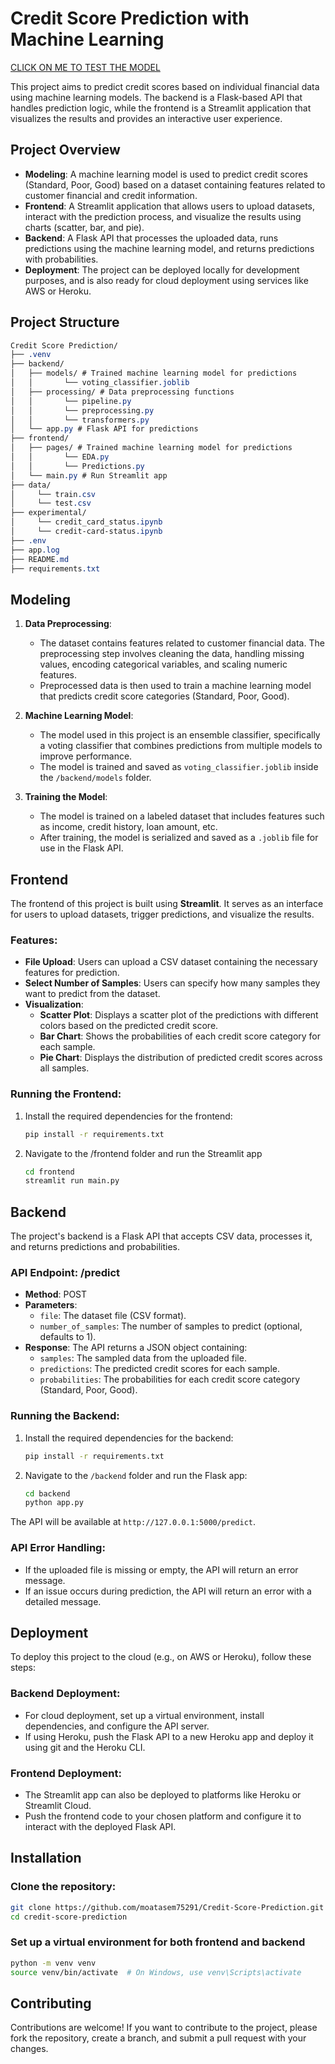 # Credit Score Prediction with Machine Learning

[CLICK ON ME TO TEST THE MODEL](https://credit-score-moatasem.streamlit.app/)

This project aims to predict credit scores based on individual financial data using machine learning models. The backend is a Flask-based API that handles prediction logic, while the frontend is a Streamlit application that visualizes the results and provides an interactive user experience.

## Project Overview

- **Modeling**: A machine learning model is used to predict credit scores (Standard, Poor, Good) based on a dataset containing features related to customer financial and credit information.
- **Frontend**: A Streamlit application that allows users to upload datasets, interact with the prediction process, and visualize the results using charts (scatter, bar, and pie).
- **Backend**: A Flask API that processes the uploaded data, runs predictions using the machine learning model, and returns predictions with probabilities.
- **Deployment**: The project can be deployed locally for development purposes, and is also ready for cloud deployment using services like AWS or Heroku.

## Project Structure
``` CSS
Credit Score Prediction/
├── .venv
├── backend/
│   ├── models/ # Trained machine learning model for predictions
│   │       └── voting_classifier.joblib
│   ├── processing/ # Data preprocessing functions
│   │       └── pipeline.py
│   │       └── preprocessing.py
│   │       └── transformers.py
│   └── app.py # Flask API for predictions
├── frontend/
│   ├── pages/ # Trained machine learning model for predictions
│   │       └── EDA.py
│   │       └── Predictions.py
│   └── main.py # Run Streamlit app
├── data/
│     └── train.csv
│     └── test.csv
├── experimental/
│     └── credit_card_status.ipynb
│     └── credit-card-status.ipynb
├── .env
├── app.log
├── README.md
├── requirements.txt
```

## Modeling

1. **Data Preprocessing**:
    - The dataset contains features related to customer financial data. The preprocessing step involves cleaning the data, handling missing values, encoding categorical variables, and scaling numeric features.
    - Preprocessed data is then used to train a machine learning model that predicts credit score categories (Standard, Poor, Good).

2. **Machine Learning Model**:
    - The model used in this project is an ensemble classifier, specifically a voting classifier that combines predictions from multiple models to improve performance.
    - The model is trained and saved as `voting_classifier.joblib` inside the `/backend/models` folder.

3. **Training the Model**:
    - The model is trained on a labeled dataset that includes features such as income, credit history, loan amount, etc.
    - After training, the model is serialized and saved as a `.joblib` file for use in the Flask API.

## Frontend

The frontend of this project is built using **Streamlit**. It serves as an interface for users to upload datasets, trigger predictions, and visualize the results.

### Features:
- **File Upload**: Users can upload a CSV dataset containing the necessary features for prediction.
- **Select Number of Samples**: Users can specify how many samples they want to predict from the dataset.
- **Visualization**:
  - **Scatter Plot**: Displays a scatter plot of the predictions with different colors based on the predicted credit score.
  - **Bar Chart**: Shows the probabilities of each credit score category for each sample.
  - **Pie Chart**: Displays the distribution of predicted credit scores across all samples.

### Running the Frontend:
1. Install the required dependencies for the frontend:
   ```bash
   pip install -r requirements.txt
   ```
2. Navigate to the /frontend folder and run the Streamlit app
   ```bash
   cd frontend
   streamlit run main.py
   ```
## Backend

The project's backend is a Flask API that accepts CSV data, processes it, and returns predictions and probabilities.

### API Endpoint: /predict
- **Method**: POST
- **Parameters**:
  - `file`: The dataset file (CSV format).
  - `number_of_samples`: The number of samples to predict (optional, defaults to 1).
- **Response**: 
  The API returns a JSON object containing:
  - `samples`: The sampled data from the uploaded file.
  - `predictions`: The predicted credit scores for each sample.
  - `probabilities`: The probabilities for each credit score category (Standard, Poor, Good).

### Running the Backend:
1. Install the required dependencies for the backend:

    ```bash
    pip install -r requirements.txt
    ```

2. Navigate to the `/backend` folder and run the Flask app:

    ```bash
    cd backend
    python app.py
    ```

The API will be available at `http://127.0.0.1:5000/predict`.

### API Error Handling:
- If the uploaded file is missing or empty, the API will return an error message.
- If an issue occurs during prediction, the API will return an error with a detailed message.

## Deployment

To deploy this project to the cloud (e.g., on AWS or Heroku), follow these steps:

### Backend Deployment:
- For cloud deployment, set up a virtual environment, install dependencies, and configure the API server.
- If using Heroku, push the Flask API to a new Heroku app and deploy it using git and the Heroku CLI.

### Frontend Deployment:
- The Streamlit app can also be deployed to platforms like Heroku or Streamlit Cloud.
- Push the frontend code to your chosen platform and configure it to interact with the deployed Flask API.

## Installation

### Clone the repository:

```bash
git clone https://github.com/moatasem75291/Credit-Score-Prediction.git
cd credit-score-prediction
```

### Set up a virtual environment for both frontend and backend
``` bash
python -m venv venv
source venv/bin/activate  # On Windows, use venv\Scripts\activate
```

## Contributing
Contributions are welcome! If you want to contribute to the project, please fork the repository, create a branch, and submit a pull request with your changes.
